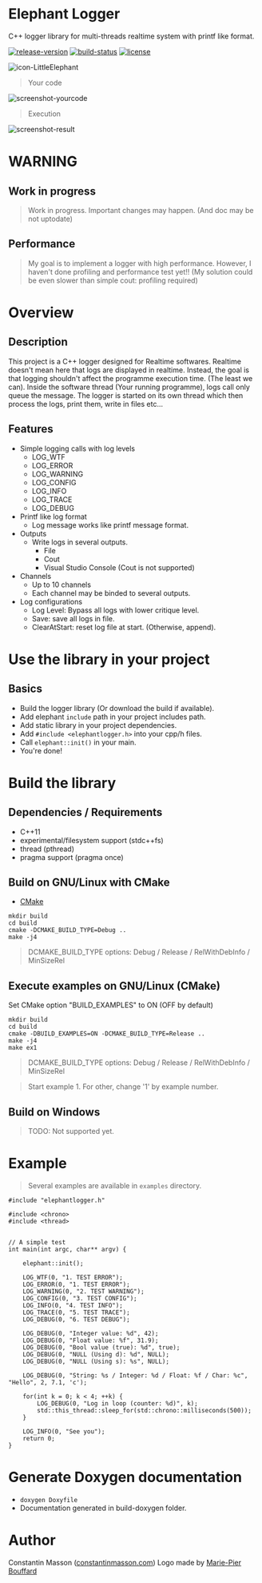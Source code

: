 # Elephant Logger
C++ logger library for multi-threads realtime system with printf like format.

[![release-version](https://img.shields.io/badge/release-beta--version-red.svg)]()
[![build-status](https://travis-ci.org/GeekyMoose/elephant-logger-realtime.svg?branch=master)](https://travis-ci.org/GeekyMoose/elephant-logger-realtime)
[![license](https://img.shields.io/badge/license-Apache-blue.svg)](https://github.com/GeekyMoose/elephant-logger-realtime/blob/dev/LICENSE.txt)

![icon-LittleElephant](https://i.imgur.com/zXS7zHs.png)


> Your code

![screenshot-yourcode](https://i.imgur.com/nhAHD7L.png)

> Execution

![screenshot-result](https://i.imgur.com/cD57rVa.png)





# WARNING

## Work in progress
> Work in progress. Important changes may happen. (And doc may be not uptodate)

## Performance
> My goal is to implement a logger with high performance.
> However, I haven't done profiling and performance test yet!!
> (My solution could be even slower than simple cout: profiling required)





# Overview

## Description
This project is a C++ logger designed for Realtime softwares.
Realtime doesn't mean here that logs are displayed in realtime.
Instead, the goal is that logging shouldn't affect the programme execution time.
(The least we can).
Inside the software thread (Your running programme), logs call only queue the message.
The logger is started on its own thread which then process the logs, print them, write in files etc...

## Features
- Simple logging calls with log levels
    - LOG_WTF
    - LOG_ERROR
    - LOG_WARNING
    - LOG_CONFIG
    - LOG_INFO
    - LOG_TRACE
    - LOG_DEBUG
- Printf like log format
    - Log message works like printf message format.
- Outputs
    - Write logs in several outputs.
        - File
        - Cout
        - Visual Studio Console (Cout is not supported)
- Channels
    - Up to 10 channels
    - Each channel may be binded to several outputs.
- Log configurations
    - Log Level: Bypass all logs with lower critique level.
    - Save: save all logs in file.
    - ClearAtStart: reset log file at start. (Otherwise, append).





# Use the library in your project
## Basics
- Build the logger library (Or download the build if available).
- Add elephant `include` path in your project includes path.
- Add static library in your project dependencies.
- Add `#include <elephantlogger.h>` into your cpp/h files.
- Call `elephant::init()` in your main.
- You're done!





# Build the library

## Dependencies / Requirements
- C++11
- experimental/filesystem support (stdc++fs)
- thread (pthread)
- pragma support (pragma once)


## Build on GNU/Linux with CMake
- [CMake](https://cmake.org/)

```
mkdir build
cd build
cmake -DCMAKE_BUILD_TYPE=Debug ..
make -j4
```
> DCMAKE_BUILD_TYPE options: Debug / Release / RelWithDebInfo / MinSizeRel


## Execute examples on GNU/Linux (CMake)
Set CMake option "BUILD_EXAMPLES" to ON (OFF by default)

```
mkdir build
cd build
cmake -DBUILD_EXAMPLES=ON -DCMAKE_BUILD_TYPE=Release ..
make -j4
make ex1
```
> DCMAKE_BUILD_TYPE options: Debug / Release / RelWithDebInfo / MinSizeRel

> Start example 1. For other, change '1' by example number.


## Build on Windows
> TODO: Not supported yet.





# Example
> Several examples are available in `examples` directory.

```
#include "elephantlogger.h"

#include <chrono>
#include <thread>


// A simple test
int main(int argc, char** argv) {

    elephant::init();

    LOG_WTF(0, "1. TEST ERROR");
    LOG_ERROR(0, "1. TEST ERROR");
    LOG_WARNING(0, "2. TEST WARNING");
    LOG_CONFIG(0, "3. TEST CONFIG");
    LOG_INFO(0, "4. TEST INFO");
    LOG_TRACE(0, "5. TEST TRACE");
    LOG_DEBUG(0, "6. TEST DEBUG");

    LOG_DEBUG(0, "Integer value: %d", 42);
    LOG_DEBUG(0, "Float value: %f", 31.9);
    LOG_DEBUG(0, "Bool value (true): %d", true);
    LOG_DEBUG(0, "NULL (Using d): %d", NULL);
    LOG_DEBUG(0, "NULL (Using s): %s", NULL);

    LOG_DEBUG(0, "String: %s / Integer: %d / Float: %f / Char: %c", "Hello", 2, 7.1, 'c');

    for(int k = 0; k < 4; ++k) {
        LOG_DEBUG(0, "Log in loop (counter: %d)", k);
        std::this_thread::sleep_for(std::chrono::milliseconds(500));
    }

    LOG_INFO(0, "See you");
    return 0;
}
```





# Generate Doxygen documentation
- `doxygen Doxyfile`
- Documentation generated in build-doxygen folder.





# Author
Constantin Masson ([constantinmasson.com](http://constantinmasson.com/))
Logo made by [Marie-Pier Bouffard](https://www.artstation.com/mariepierbouffard)
